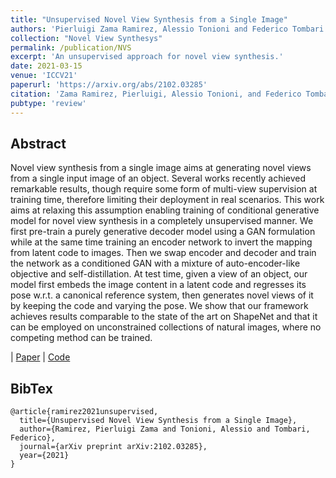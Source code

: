 ```yaml
---
title: "Unsupervised Novel View Synthesis from a Single Image"
authors: 'Pierluigi Zama Ramirez, Alessio Tonioni and Federico Tombari'
collection: "Novel View Synthesys"
permalink: /publication/NVS
excerpt: 'An unsupervised approach for novel view synthesis.'
date: 2021-03-15
venue: 'ICCV21'
paperurl: 'https://arxiv.org/abs/2102.03285'
citation: 'Zama Ramirez, Pierluigi, Alessio Tonioni, and Federico Tombari. "Unsupervised Novel View Synthesis from a Single Image." arXiv preprint arXiv:2102.03285 (2021).'
pubtype: 'review'
---
```


## Abstract

Novel view synthesis from a single image aims at generating novel views from a single input image of an object. Several works recently achieved remarkable results, though require some form of multi-view supervision at training time, therefore limiting their deployment in real scenarios. This work aims at relaxing this assumption enabling training of conditional generative model for novel view synthesis in a completely unsupervised manner. We first pre-train a purely generative decoder model using a GAN formulation while at the same time training an encoder network to invert the mapping from latent code to images. Then we swap encoder and decoder and train the network as a conditioned GAN with a mixture of auto-encoder-like objective and self-distillation. At test time, given a view of an object, our model first embeds the image content in a latent code and regresses its pose w.r.t. a canonical reference system, then generates novel views of it by keeping the code and varying the pose. We show that our framework achieves results comparable to the state of the art on ShapeNet and that it can be employed on unconstrained collections of natural images, where no competing method can be trained. 

| [Paper](https://arxiv.org/abs/2102.03285) | [Code](https://github.com/google-research/novel-view-synthesis-from-unlabeled-data)

## BibTex 

```
@article{ramirez2021unsupervised,
  title={Unsupervised Novel View Synthesis from a Single Image},
  author={Ramirez, Pierluigi Zama and Tonioni, Alessio and Tombari, Federico},
  journal={arXiv preprint arXiv:2102.03285},
  year={2021}
}
```
